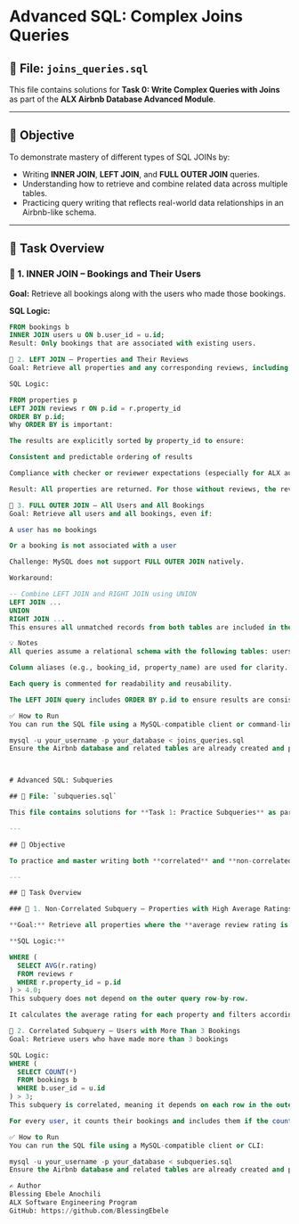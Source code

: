 # Advanced SQL: Complex Joins Queries

## 📁 File: `joins_queries.sql`

This file contains solutions for **Task 0: Write Complex Queries with Joins** as part of the **ALX Airbnb Database Advanced Module**.

---

## 🧠 Objective

To demonstrate mastery of different types of SQL JOINs by:

- Writing **INNER JOIN**, **LEFT JOIN**, and **FULL OUTER JOIN** queries.
- Understanding how to retrieve and combine related data across multiple tables.
- Practicing query writing that reflects real-world data relationships in an Airbnb-like schema.

---

## 📌 Task Overview

### 🔹 1. INNER JOIN – Bookings and Their Users

**Goal:** Retrieve all bookings along with the users who made those bookings.

**SQL Logic:**

```sql
FROM bookings b
INNER JOIN users u ON b.user_id = u.id;
Result: Only bookings that are associated with existing users.

🔹 2. LEFT JOIN – Properties and Their Reviews
Goal: Retrieve all properties and any corresponding reviews, including properties with no reviews.

SQL Logic:

FROM properties p
LEFT JOIN reviews r ON p.id = r.property_id
ORDER BY p.id;
Why ORDER BY is important:

The results are explicitly sorted by property_id to ensure:

Consistent and predictable ordering of results

Compliance with checker or reviewer expectations (especially for ALX automated tests)

Result: All properties are returned. For those without reviews, the review fields return NULL.

🔹 3. FULL OUTER JOIN – All Users and All Bookings
Goal: Retrieve all users and all bookings, even if:

A user has no bookings

Or a booking is not associated with a user

Challenge: MySQL does not support FULL OUTER JOIN natively.

Workaround:

-- Combine LEFT JOIN and RIGHT JOIN using UNION
LEFT JOIN ... 
UNION 
RIGHT JOIN ...
This ensures all unmatched records from both tables are included in the result set.

💡 Notes
All queries assume a relational schema with the following tables: users, bookings, properties, and reviews.

Column aliases (e.g., booking_id, property_name) are used for clarity.

Each query is commented for readability and reusability.

The LEFT JOIN query includes ORDER BY p.id to ensure results are consistently sorted.

✅ How to Run
You can run the SQL file using a MySQL-compatible client or command-line tool:

mysql -u your_username -p your_database < joins_queries.sql
Ensure the Airbnb database and related tables are already created and populated.



# Advanced SQL: Subqueries

## 📁 File: `subqueries.sql`

This file contains solutions for **Task 1: Practice Subqueries** as part of the **ALX Airbnb Database Advanced Module**.

---

## 🧠 Objective

To practice and master writing both **correlated** and **non-correlated subqueries** in SQL.

---

## 📌 Task Overview

### 🔹 1. Non-Correlated Subquery – Properties with High Average Ratings

**Goal:** Retrieve all properties where the **average review rating is greater than 4.0**

**SQL Logic:**

WHERE (
  SELECT AVG(r.rating)
  FROM reviews r
  WHERE r.property_id = p.id
) > 4.0;
This subquery does not depend on the outer query row-by-row.

It calculates the average rating for each property and filters accordingly.

🔹 2. Correlated Subquery – Users with More Than 3 Bookings
Goal: Retrieve users who have made more than 3 bookings

SQL Logic:
WHERE (
  SELECT COUNT(*)
  FROM bookings b
  WHERE b.user_id = u.id
) > 3;
This subquery is correlated, meaning it depends on each row in the outer users query.

For every user, it counts their bookings and includes them if the count exceeds 3.

✅ How to Run
You can run the SQL file using a MySQL-compatible client or CLI:

mysql -u your_username -p your_database < subqueries.sql
Ensure the Airbnb database and related tables are already created and populated.

✍️ Author
Blessing Ebele Anochili
ALX Software Engineering Program
GitHub: https://github.com/BlessingEbele


